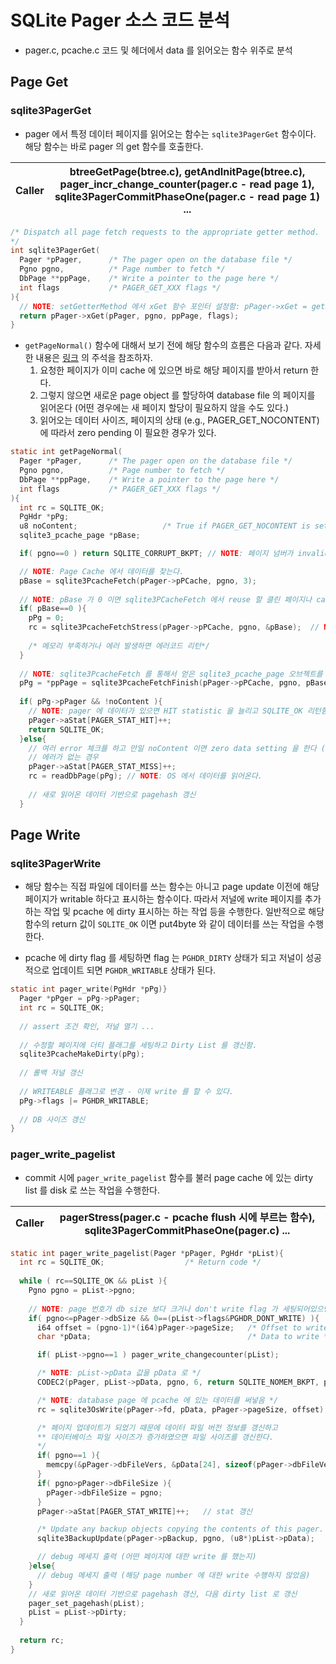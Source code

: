 # SQLite Pager 소스 코드 분석

- pager.c, pcache.c 코드 및 헤더에서 data 를 읽어오는 함수 위주로 분석


## Page Get


### sqlite3PagerGet

- pager 에서 특정 데이터 페이지를 읽어오는 함수는 `sqlite3PagerGet` 함수이다. 해당 함수는 바로 pager 의 get 함수를 호출한다. 

| Caller | btreeGetPage(btree.c), getAndInitPage(btree.c), pager_incr_change_counter(pager.c - read page 1), sqlite3PagerCommitPhaseOne(pager.c - read page 1) ...|
|:------:|:-------------------------:|

```c
/* Dispatch all page fetch requests to the appropriate getter method.
*/
int sqlite3PagerGet(
  Pager *pPager,      /* The pager open on the database file */
  Pgno pgno,          /* Page number to fetch */
  DbPage **ppPage,    /* Write a pointer to the page here */
  int flags           /* PAGER_GET_XXX flags */
){
  // NOTE: setGetterMethod 에서 xGet 함수 포인터 설정함: pPager->xGet = getPageNormal;
  return pPager->xGet(pPager, pgno, ppPage, flags);   
}
```

- `getPageNormal()` 함수에 대해서 보기 전에 해당 함수의 흐름은 다음과 같다. 자세한 내용은 [링크](https://github.com/Csoyee/SQLite/blob/39a0740c0834039525ee3840fe2139411bea499f/sqlite-src-3290000/src/pager.c#L5408) 의 주석을 참조하자.
  1. 요청한 페이지가 이미 cache 에 있으면 바로 해당 페이지를 받아서 return 한다.
  2. 그렇지 않으면 새로운 page object 를 할당하여 database file 의 페이지를 읽어온다 (어떤 경우에는 새 페이지 할당이 필요하지 않을 수도 있다.)
  3. 읽어오는 데이터 사이즈, 페이지의 상태 (e.g., PAGER_GET_NOCONTENT) 에 따라서 zero pending 이 필요한 경우가 있다. 
  
```c
static int getPageNormal(
  Pager *pPager,      /* The pager open on the database file */
  Pgno pgno,          /* Page number to fetch */
  DbPage **ppPage,    /* Write a pointer to the page here */
  int flags           /* PAGER_GET_XXX flags */
){
  int rc = SQLITE_OK;
  PgHdr *pPg;
  u8 noContent;                   /* True if PAGER_GET_NOCONTENT is set */
  sqlite3_pcache_page *pBase;

  if( pgno==0 ) return SQLITE_CORRUPT_BKPT; // NOTE: 페이지 넘버가 invalidate 하면 에러코드를 return 한다. 

  // NOTE: Page Cache 에서 데이터를 찾는다.
  pBase = sqlite3PcacheFetch(pPager->pPCache, pgno, 3);
  
  // NOTE: pBase 가 0 이면 sqlite3PCacheFetch 에서 reuse 할 클린 페이지나 cache limit 에 도달하여 새 페이지를 할당하지 못했음을 의미한다.
  if( pBase==0 ){
    pPg = 0;
    rc = sqlite3PcacheFetchStress(pPager->pPCache, pgno, &pBase);  // NOTE: pagerStress 함수 불러서 allocate 할 공간 확보 
    
    /* 메모리 부족하거나 에러 발생하면 에러코드 리턴*/
  }
  
  // NOTE: sqlite3PcacheFetch 를 통해서 얻은 sqlite3_pcache_page 오브젝트를 PgHdr 오브젝트로 변환함.
  pPg = *ppPage = sqlite3PcacheFetchFinish(pPager->pPCache, pgno, pBase);
  
  if( pPg->pPager && !noContent ){
    // NOTE: pager 에 데이터가 있으면 HIT statistic 을 늘리고 SQLITE_OK 리턴함.
    pPager->aStat[PAGER_STAT_HIT]++;
    return SQLITE_OK;
  }else{
    // 여러 error 체크를 하고 만일 noContent 이면 zero data setting 을 한다 (:: memset(pPg->pData, 0, pPager->pageSize);)
    // 에러가 없는 경우
    pPager->aStat[PAGER_STAT_MISS]++;
    rc = readDbPage(pPg); // NOTE: OS 에서 데이터를 읽어온다.
  
    // 새로 읽어온 데이터 기반으로 pagehash 갱신
  }
```


## Page Write

### sqlite3PagerWrite

- 해당 함수는 직접 파일에 데이터를 쓰는 함수는 아니고 page update 이전에 해당 페이지가 writable 하다고 표시하는 함수이다. 따라서 저널에 write 페이지를 추가하는 작업 및 pcache 에 dirty 표시하는 하는 작업 등을 수행한다. 일반적으로 해당 함수의 return 값이 `SQLITE_OK` 이면 put4byte 와 같이 데이터를 쓰는 작업을 수행한다.

- pcache 에 dirty flag 를 세팅하면 flag 는 `PGHDR_DIRTY` 상태가 되고 저널이 성공적으로 업데이트 되면 `PGHDR_WRITABLE` 상태가 된다.


```c
static int pager_write(PgHdr *pPg)}
  Pager *pPger = pPg->pPager;
  int rc = SQLITE_OK;
  
  // assert 조건 확인, 저널 열기 ...
  
  // 수정할 페이지에 더티 플래그를 세팅하고 Dirty List 를 갱신함. 
  sqlite3PcacheMakeDirty(pPg); 
  
  // 롤백 저널 갱신 
  
  // WRITEABLE 플래그로 변경 - 이제 write 를 할 수 있다.
  pPg->flags |= PGHDR_WRITABLE;
  
  // DB 사이즈 갱신
}
```


### pager_write_pagelist 
- commit 시에 `pager_write_pagelist` 함수를 불러 page cache 에 있는 dirty list 를 disk 로 쓰는 작업을 수행한다. 

| Caller | pagerStress(pager.c - pcache flush 시에 부르는 함수), sqlite3PagerCommitPhaseOne(pager.c) ...|
|:------:|:-------------------------:|


```c
static int pager_write_pagelist(Pager *pPager, PgHdr *pList){
  int rc = SQLITE_OK;                  /* Return code */
  
  while ( rc==SQLITE_OK && pList ){
    Pgno pgno = pList->pgno; 
   
    // NOTE: page 번호가 db size 보다 크거나 don't write flag 가 세팅되어있으면 write 하지 않는다. 
    if( pgno<=pPager->dbSize && 0==(pList->flags&PGHDR_DONT_WRITE) ){
      i64 offset = (pgno-1)*(i64)pPager->pageSize;   /* Offset to write */
      char *pData;                                   /* Data to write */    

      if( pList->pgno==1 ) pager_write_changecounter(pList);

      /* NOTE: pList->pData 값을 pData 로 */
      CODEC2(pPager, pList->pData, pgno, 6, return SQLITE_NOMEM_BKPT, pData);

      /* NOTE: database page 에 pcache 에 있는 데이터를 써넣음 */
      rc = sqlite3OsWrite(pPager->fd, pData, pPager->pageSize, offset);

      /* 페이지 업데이트가 되었기 때문에 데이터 파일 버전 정보를 갱신하고 
      ** 데이터베이스 파일 사이즈가 증가하였으면 파일 사이즈를 갱신한다.
      */
      if( pgno==1 ){
        memcpy(&pPager->dbFileVers, &pData[24], sizeof(pPager->dbFileVers));
      }
      if( pgno>pPager->dbFileSize ){
        pPager->dbFileSize = pgno;
      }
      pPager->aStat[PAGER_STAT_WRITE]++;   // stat 갱신

      /* Update any backup objects copying the contents of this pager. */
      sqlite3BackupUpdate(pPager->pBackup, pgno, (u8*)pList->pData);

      // debug 메세지 출력 (어떤 페이지에 대한 write 를 했는지) 
    }else{
      // debug 메세지 출력 (해당 page number 에 대한 write 수행하지 않았음) 
    }
    // 새로 읽어온 데이터 기반으로 pagehash 갱신, 다음 dirty list 로 갱신
    pager_set_pagehash(pList);
    pList = pList->pDirty;
  }
  
  return rc;
}
```

